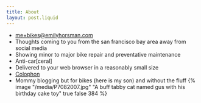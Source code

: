 ```yaml
---
title: About
layout: post.liquid
---
```


- [me+bikes@emilyhorsman.com](mailto:me+bikes@emilyhorsman.com)
- Thoughts coming to you from the san francisco bay area away from social media
- Showing minor to major bike repair and preventative maintenance
- Anti-car[ceral]
- Delivered to your web browser in a reasonably small size
- [Colophon](/colophon)
- Mommy blogging but for bikes (here is my son) and without the fluff
  {% image "/media/P7082007.jpg" "A buff tabby cat named gus with his birthday cake toy" true false 384 %}

